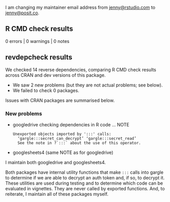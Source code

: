 I am changing my maintainer email address from jenny@rstudio.com to jenny@posit.co.

## R CMD check results

0 errors | 0 warnings | 0 notes

## revdepcheck results

We checked 14 reverse dependencies, comparing R CMD check results across CRAN and dev versions of this package.

 * We saw 2 new problems (but they are not actual problems; see below).
 * We failed to check 0 packages.

Issues with CRAN packages are summarised below.

### New problems
* googledrive
  checking dependencies in R code ... NOTE
  ```
  Unexported objects imported by ':::' calls:
    ‘gargle:::secret_can_decrypt’ ‘gargle:::secret_read’
    See the note in ?`:::` about the use of this operator.
  ```

* googlesheets4
  (same NOTE as for googledrive)
  
I maintain both googledrive and googlesheets4.

Both packages have internal utility functions that make `:::` calls into gargle to determine if we are able to decrypt an auth token and, if so, to decrypt it. These utilities are used during testing and to determine which code can be evaluated in vignettes. They are never called by exported functions. And, to reiterate, I maintain all of these packages myself.
